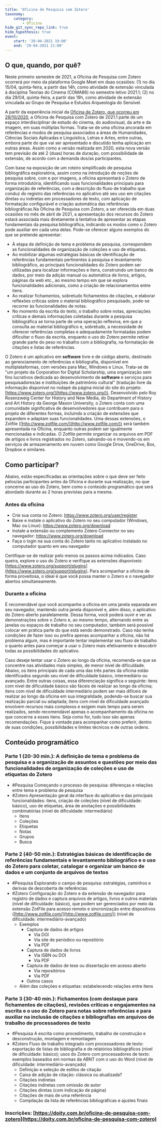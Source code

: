 ```yaml
---
title: 'Oficina de Pesquisa com Zotero'
taxonomy:
    category:
        - Oficina
hide_git_sync_repo_link: true
hide_hypothesis: true
event:
    start: '29-04-2021 19:00'
    end: '29-04-2021 21:00'
---
```


## O que, quando, por quê?

Neste primeiro semestre de 2021, a Oficina de Pesquisa com Zotero ocorrerá por meio da plataforma Google Meet em duas ocasiões: (1) no dia 15/04, quinta-feira, a partir das 14h, como atividade de extensão vinculada à disciplina Teorias do Cinema (COMA86) no semestre letivo 2021.1; (2) no dia 29/04, quinta-feira, a partir das 19h, como atividade de extensão vinculada ao Grupo de Pesquisa e Estudos Arqueologia do Sensível.

A partir da experiência inicial da [Oficina de Zotero, que ocorreu em 29/10/2020](http://arqueologiadosensivel.ufba.br/atividades/oficina-de-zotero), a Oficina de Pesquisa com Zotero de 2021.1 parte de um espaço interdisciplinar de estudo do cinema, do audiovisual, da arte e da imagem, em suas múltiplas formas. Trata-se de uma oficina ancorada em referências e modos de pesquisa associados a áreas de Humanidades, Ciências Sociais Aplicadas e Linguística, Letras e Artes, entre outras, embora parte do que vai ser apresentado e discutido tenha aplicação em outras áreas. Assim como a versão realizada em 2020, esta nova versão tem previsão de até 2 (duas) horas de duração, com possibilidade de extensão, de acordo com a demanda dos/as participantes.

Com base na exposição de um roteiro simplificado de pesquisa bibliográfica exploratória, assim como na introdução de noções de pesquisa sobre, com e por imagens, a oficina apresentará o Zotero de forma introdutória, identificando suas funcionalidades principais para organização de referências, com a descrição do fluxo de trabalho que conduz do registro das referências no aplicativo até seu uso em citações diretas ou indiretas em processadores de texto, com aplicação de formatação configurável e criação automática das referências bibliográficas.Na Oficina de Pesquisa com Zotero, a ser oferecida em duas ocasiões no mês de abril de 2021, a apresentação dos recursos do Zotero estará associada mais diretamente à tentativa de apresentar as etapas fundamentais da pesquisa bibliográfica, indicando os modos como o Zotero pode auxiliar em cada uma delas. Pode-se oferecer alguns exemplos do que se pretende apresentar:
- À etapa de definição de tema e problema de pesquisa, correspondem as funcionalidades de organização de coleções e uso de etiquetas.
- Ao mobilizar algumas estratégias básicas de identificação de referências fundamentais pertinentes à pesquisa e levantamento bibliográfico, as principais funcionalidades do Zotero podem ser utilizadas para localizar informações e itens, construindo um banco de dados, por meio da adição manual ou automática de livros, artigos, páginas da web etc., ao mesmo tempo em que se explora funcionalidades adicionais, como a criação de relacionamentos entre itens.
- Ao realizar fichamentos, sobretudo fichamentos de citações, e elaborar reflexões críticas sobre o material bibliográfico pesquisado, pode-se recorrer às funcionalidades de notas.
- No momento da escrita do texto, o trabalho sobre notas, apreciações críticas e demais informações coletadas durante a pesquisa bibliográfica se torna parte de uma operação reflexiva, em que a consulta ao material bibliográfico e, sobretudo, a necessidade de oferecer referências completas e adequadamente formatadas podem dificultar o fluxo da escrita, enquanto o uso do Zotero permite retirar grande parte do peso no trabalho com a bibliografia, na formatação de citações e listas de referências.

O Zotero é um aplicativo em __software__ livre e de código aberto, destinado ao gerenciamento de referências e bibliografia, disponível em multiplataformas, com versões para Mac, Windows e Linux. Trata-se de "um projeto da Corporation for Digital Scholarship, uma organização sem fins lucrativos dedicada ao desenvolvimento de __software__ e serviços  para pesquisadores/as e instituições de patrimônio cultural" (tradução livre da informação disponível no rodapé da página inicial do site do projeto: [https://www.zotero.org/](https://www.zotero.org/)). Desenvolvido pelo Roy Rosenzweig Center for History and New Media, do Department of History and Art History da George Mason University, o Zotero conta com uma comunidade significativa de desenvolvedores que contribuem para o projeto de diferentes formas, incluindo a criação de extensões que expandem e adaptam suas funcionalidades. Uma dessas extensões, o Zotfile ([http://www.zotfile.com/](http://www.zotfile.com/)) será também apresentada na Oficina, enquanto outras podem ser igualmente mencionadas e indicadas. O Zotfile permite organizar os arquivos em PDF de artigos e livros registrados no Zotero, salvando-os e movendo-os em serviços de armazenamento em nuvem como Google Drive, OneDrive, Box, Dropbox e similares.

## Como participar?

Abaixo, estão especificadas as orientações sobre o que deve ser feito pelos/as participantes antes da Oficina e durante sua realização, no que concerne ao uso do Zotero, bem como o conteúdo programático que será abordado durante as 2 horas previstas para a mesma.

### Antes da oficina
- Crie sua conta no Zotero: https://www.zotero.org/user/register
- Baixe e instale o aplicativo do Zotero no seu computador (Windows, Mac ou Linux): https://www.zotero.org/download
- Instale a extensão ou complemento Zotero Connector no seu navegador: https://www.zotero.org/download
- Faça o login na sua conta do Zotero tanto no aplicativo instalado no computador quanto em seu navegador

Certifique-se de realizar pelo menos os passos acima indicados. Caso queira, explore o uso do Zotero e verifique as extensões disponíveis: [https://www.zotero.org/support/plugins](https://www.zotero.org/support/plugins). Para acompanhar a oficina de forma proveitosa, o ideal é que você possa manter o Zotero e o navegador abertos simultaneamente.

### Durante a oficina

É recomendável que você acompanhe a oficina em uma janela separada em seu navegador, mantendo outra janela disponível e, além disso, o aplicativo do Zotero aberto paralelamente. Dessa forma, você poderá ouvir e ver as demonstrações sobre o Zotero e, ao mesmo tempo, alternando entre as janelas ou espaços de trabalho no seu computador, também será possível colocar em prática parte do que está sendo demonstrado. Caso não tenha condições de fazer isso ou prefira apenas acompanhar a oficina, não há problema algum, mas é importante tentar implementar seu fluxo de trabalho o quanto antes para começar a usar o Zotero mais efetivamente e descobrir todas as possibilidades do aplicativo.

Caso deseje tentar usar o Zotero ao longo da oficina, recomenda-se que se concentre nas atividades mais simples, de menor nível de dificuldade. Abaixo, os itens principais de cada uma das três partes da oficina estão identificados segundo seu nível de dificuldade básico, intermediário ou avançado. Entre outras coisas, essa diferenciação significa o seguinte: itens com nível de dificuldade básico são fáceis de realizar ao longo da oficina; itens com nível de dificuldade intermediário podem ser mais difíceis de realizar ao longo da oficina em sua integralidade, podendo-se buscar sua realização parcial ou adaptada; itens com nível de dificuldade avançado envolvem recursos mais complexos e exigem mais tempo para serem realizados, sendo recomendável apenas o acompanhamento da oficina no que concerne a esses itens. Seja como for, tudo isso são apenas recomendações. Fique à vontade para acompanhar como preferir, dentro de suas condições, possibilidades e limites técnicos e de outras ordens.

## Conteúdo programático
### Parte 1 (20-30 min.): A definição de tema e problema de pesquisa e a organização de assuntos e questões por meio das funcionalidades de organização de coleções e uso de etiquetas do Zotero
- #Pesquisa Começando o processo de pesquisa: diferenças e relações entre tema e problema de pesquisa
- #Zotero Apresentação geral da interface do aplicativo e das principais funcionalidades: itens, criação de coleções (nível de dificuldade: básico), uso de etiquetas, área de anotações e possibilidades combinatórias (nível de dificuldade: intermediário)
    - Itens
    - Coleções
    - Etiquetas
    - Notas
    - Grupos
    - Busca

### Parte 2 (40-50 min.): Estratégias básicas de identificação de referências fundamentais e levantamento bibliográfico e o uso do Zotero para coletar, catalogar e organizar um banco de dados e um conjunto de arquivos de textos
- #Pesquisa Explorando o campo de pesquisa: estratégias, caminhos e derivas de descoberta de referências
- #Zotero Configuração do Zotero e da extensão de navegador para registro de dados e captura arquivos de artigos, livros e outros materiais (nível de dificuldade: básico), que podem ser gerenciados por meio da extensão ZotFile para acesso remoto e sincronização entre dispositivos ([http://www.zotfile.com/](http://www.zotfile.com/)) (nível de dificuldade: intermediário-avançado)
    - Exemplos
        - Captura de dados de artigos
            - Via DOI
            - Via site de periódico ou repositório
            - Via PDF
        - Captura de dados de livros
            - Via ISBN ou DOI
            - Via PDF
        - Captura de dados de tese ou dissertação em acesso aberto
            - Via repositórios
            - Via PDF
        - Outros casos
    - Além das coleções e etiquetas: estabelecendo relações entre itens

### Parte 3 (30-40 min.): Fichamentos (com destaque para fichamentos de citações), revisões críticas e engajamentos na escrita e o uso do Zotero para notas sobre referências e para auxiliar na inclusão de citações e bibliografias em arquivos de trabalho de processadores de texto
- #Pesquisa A escrita como procedimento, trabalho de construção e desconstrução, montagem e remontagem
- #Zotero Fluxo de trabalho integrado com processadores de texto: exportação de listas de bibliografia e de relatórios bibliográficos (nível de dificuldade: básico); usos do Zotero com processadores de texto: exemplos baseados em normas da ABNT com o uso do Word (nível de dificuldade: intermediário-avançado)
    - Definição e seleção de estilos de citação
    - Caixa de adição de citação: clássica ou atualizada?
    - Citações indiretas
    - Citações indiretas com omissão de autor
    - Citações diretas (com indicação de página)
    - Citações de mais de uma referência
    - Compilação da lista de referências bibliográficas e ajustes finais

### Inscrições: [https://doity.com.br/oficina-de-pesquisa-com-zotero](https://doity.com.br/oficina-de-pesquisa-com-zotero)